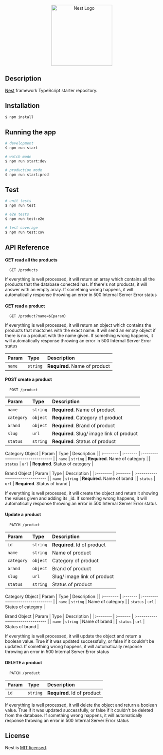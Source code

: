 <p align="center">
  <a href="http://nestjs.com/" target="blank"><img src="https://nestjs.com/img/logo-small.svg" width="200" alt="Nest Logo" /></a>
</p>

[circleci-image]: https://img.shields.io/circleci/build/github/nestjs/nest/master?token=abc123def456
[circleci-url]: https://circleci.com/gh/nestjs/nest

## Description

[Nest](https://github.com/nestjs/nest) framework TypeScript starter repository.

## Installation

```bash
$ npm install
```

## Running the app

```bash
# development
$ npm run start

# watch mode
$ npm run start:dev

# production mode
$ npm run start:prod
```

## Test

```bash
# unit tests
$ npm run test

# e2e tests
$ npm run test:e2e

# test coverage
$ npm run test:cov
```

## API Reference

#### GET read all the products 

```http
  GET /products
```

If everything is well processed, it will return an array which contains all the products that the database conected has. If there's not products, it will answer with an empty array. If something wrong happens, it will automatically response throwing an error in 500 Internal Server Error status 

#### GET read a product

```http
  GET /product?name=${param}
```
If everything is well processed, it will return an object which contains  the products that mactches with the exact name. It will send an empty object if there is no a product with the name given. If something wrong happens, it will automatically response throwing an error in 500 Internal Server Error status 

| Param | Type     | Description                       |
| :-------- | :------- | :-------------------------------- |
| `name` | `string` | **Required**. Name of product  |


#### POST create a product

```http
  POST /product
```

| Param | Type     | Description                       |
| :-------- | :------- | :-------------------------------- |
| `name` | `string` | **Required**. Name of product  |
| `category` | `object` | **Required**. Category of product  |
| `brand` | `object` | **Required**. Brand of product  |
| `slug` | `url` | **Required**. Slug/ image link of product  |
| `status` | `string` | **Required**. Status of product  |

Category Object
| Param | Type     | Description                       |
| :-------- | :------- | :-------------------------------- |
| `name` | `string` | **Required**. Name of category  |
| `status` | `url` | **Required**. Status of category  |

Brand Object
| Param | Type     | Description                       |
| :-------- | :------- | :-------------------------------- |
| `name` | `string` | **Required**. Name of brand  |
| `status` | `url` | **Required**. Status of brand  |

If everything is well processed, it will create the object and return it showing the values given and adding its _id. If something wrong happens, it will automatically response throwing an error in 500 Internal Server Error status 

#### Update a product

```http
  PATCH /product
```
| Param | Type     | Description                       |
| :-------- | :------- | :-------------------------------- |
| `id` | `string` | **Required**. Id of product  |
| `name` | `string` | Name of product  |
| `category` | `object` | Category of product  |
| `brand` | `object` | Brand of product  |
| `slug` | `url` | Slug/ image link of product  |
| `status` | `string` | Status of product  |

Category Object
| Param | Type     | Description                       |
| :-------- | :------- | :-------------------------------- |
| `name` | `string` | Name of category  |
| `status` | `url` | Status of category  |

Brand Object
| Param | Type     | Description                       |
| :-------- | :------- | :-------------------------------- |
| `name` | `string` | Name of brand  |
| `status` | `url` | Status of brand  |

If everything is well processed, it will update the object and return a boolean value. True if it was updated successfully, or false if it couldn't be updated. If something wrong happens, it will automatically response throwing an error in 500 Internal Server Error status 

#### DELETE a product

```http
  PATCH /product
```
| Param | Type     | Description                       |
| :-------- | :------- | :-------------------------------- |
| `id` | `string` | **Required**. Id of product  |

If everything is well processed, it will delete the object and return a boolean value. True if it was updated successfully, or false if it couldn't be deleted from the database. If something wrong happens, it will automatically response throwing an error in 500 Internal Server Error status 


## License

Nest is [MIT licensed](LICENSE).
